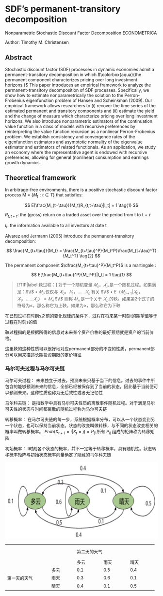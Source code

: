 # SDF’s permanent-transitory decomposition

Nonparametric Stochastic Discount Factor Decomposition.ECONOMETRICA

Author: Timothy M. Christensen

## Abstract

Stochastic discount factor (SDF) processes in dynamic economies admit a permanent-transitory decomposition in which $\colorbox{aqua}{the permanent component characterizes pricing over long investment horizons.}$  This paper introduces an empirical framework to analyze the permanent-transitory decomposition of SDF processes. Specifically, we show how to estimate nonparametrically the solution to the Perron-Frobenius eigenfunction problem of Hansen and Scheinkman (2009). Our empirical framework allows researchers to (i) recover the time series of the estimated permanent and transitory components and (ii) estimate the yield and the change of measure which characterize pricing over long investment horizons. We also introduce nonparametric estimators of the continuation value function in a class of models with recursive preferences by reinterpreting the value function recursion as a nonlinear Perron-Frobenius problem. We establish consistency and convergence rates of the eigenfunction estimators and asymptotic normality of the eigenvalue estimator and estimators of related functionals. As an application, we study an economy where the representative agent is endowed with recursive preferences, allowing for general (nonlinear) consumption and earnings growth dynamics.

## Theoretical framework

In arbitrage-free environments, there is a positive stochastic discount factor process M = $\{M_t : t \in T\}$ that satisfies:

$$
E[\frac{M_{t+\tau}}{M_t}R_{t,t+\tau}|I_t] = 1 \tag{1}
$$

$R_{t,t+\tau}$: the (gross) return on a traded asset over the period from t to t + $\tau$

$I_t$: the information available to all investors at date t

Alvarez and Jermann (2005) introduce the permanent-transitory decomposition:

$$
\frac{M_{t+\tau}}{M_t} = \frac{M_{t+\tau}^P}{M_t^P}\frac{M_{t+\tau}^T}{M_t^T} \tag{2}
$$

The permanent component $\dfrac{M_{t+\tau}^P}{M_t^P}$ is a martingale :

$$
E[\frac{M_{t+\tau}^P}{M_t^P}|I_t] = 1 \tag{1}
$$

>[!TIP|label:鞅过程：]
>对于一个随机变量 $𝑀_𝑛，{𝑋_𝑛}$ 是一个随机过程。如果满足：$\\$
>$\bullet \ 𝑀_𝑛$ 仅仅与 $𝑋_0，𝑋_1，…… 𝑋_𝑛$ 有关 $\\$
>$\bullet \ E（𝑀_{𝑛+1}|𝑋_0，𝑋_1，…… 𝑋_𝑛）= 𝑀_𝑛$ $\\$
>则称 $𝑀_𝑛$ 是一个关于 $𝑋_𝑛$ 的鞅。如果第2个式子的符号为≤，那么称它为上鞅。如果为≥，那么称它为下鞅

在已知过程在时刻s之前的变化规律的条件下，过程在将来某一时刻t的期望值等于过程在时刻s的值

鞅过程指的是根据所得的信息对未来某个资产价格的最好预期就是资产的当前价格。

这里鞅的这种性质可以很好地对应permanent部分的不变的性质，permanent部分可以用来描述长期投资期限的定价特征

### 马尔可夫过程与马尔可夫链

马尔可夫过程：
未来独立于过去，预测未来只基于当下的信息。过去的事件中所包含的能够预测未来的信息，全部已经被保存到了当前的状态，因此基于当前便可以预测未来。这种性质也称为无后效性或者无记忆性

马尔科夫链：
是指数学中具有马尔可夫性质的离散事件随机过程。对于满足马尔可夫性的状态与时间都离散的随机过程称为马尔可夫链

转移概率：
在马尔可夫链的每一步，系统根据概率分布，可以从一个状态变到另一个状态，也可以保持当前状态。状态的改变叫做转移，与不同的状态改变相关的概率叫做转移概率。
$Prob (X_{t+1}  = i | X_t  = j) = P_{ij}$
所有 $P_{ij}$ 组成的矩阵称为转移矩阵

初始概率：
t时刻各个状态的概率，并不一定等于转移概率，具有随机性。状态转移概率矩阵与初始状态概率向量确定了隐藏的马尔科夫链

![](SDF_decom-figures/figure1.png)

<table border="0" cellpadding="0" cellspacing="0" width="360"
style="border-collapse:
 collapse;table-layout:fixed;width:370pt">
 <colgroup><col width="72" span="5" style="width:54pt">
 </colgroup><tbody><tr height="39" style="mso-height-source:userset;height:29.25pt">
  <td height="39" class="xl66" width="72" style="height:29.25pt;width:54pt"></td>
  <td class="xl66" width="72" style="width:54pt"></td>
  <td colspan="3" class="xl65" width="216" style="width:162pt">第二天的天气</td>
 </tr>
 <tr height="21" style="height:15.75pt">
  <td height="21" class="xl66" width="72" style="height:15.75pt;width:54pt"></td>
  <td class="xl66" width="72" style="width:54pt"></td>
  <td class="xl67" width="72" style="width:54pt">多云</td>
  <td class="xl67" width="72" style="width:54pt">雨天</td>
  <td class="xl67" width="72" style="width:54pt">晴天</td>
 </tr>
 <tr height="22" style="mso-height-source:userset;height:16.5pt">
  <td rowspan="3" height="65" class="xl65" width="72" style="height:48.75pt;width:200pt">第一天的天气</td>
  <td class="xl67" width="72" style="width:100pt">多云</td>
  <td class="xl66" width="72" style="width:100pt"><span lang="EN-US">0.1</span></td>
  <td class="xl66" width="72" style="width:100pt"><span lang="EN-US">0.5</span></td>
  <td class="xl66" width="72" style="width:100pt"><span lang="EN-US">0.4</span></td>
 </tr>
 <tr height="21" style="height:15.75pt">
  <td height="21" class="xl67" width="72" style="height:15.75pt;width:54pt">雨天</td>
  <td class="xl66" width="72" style="width:54pt"><span lang="EN-US">0.3</span></td>
  <td class="xl66" width="72" style="width:54pt"><span lang="EN-US">0.6</span></td>
  <td class="xl66" width="72" style="width:54pt"><span lang="EN-US">0.1</span></td>
 </tr>
 <tr height="22" style="mso-height-source:userset;height:16.5pt">
  <td height="22" class="xl67" width="72" style="height:16.5pt;width:54pt">晴天</td>
  <td class="xl66" width="72" style="width:54pt"><span lang="EN-US">0.4</span></td>
  <td class="xl66" width="72" style="width:54pt"><span lang="EN-US">0.1</span></td>
  <td class="xl66" width="72" style="width:54pt"><span lang="EN-US">0.5</span></td>
 </tr>
</table>

